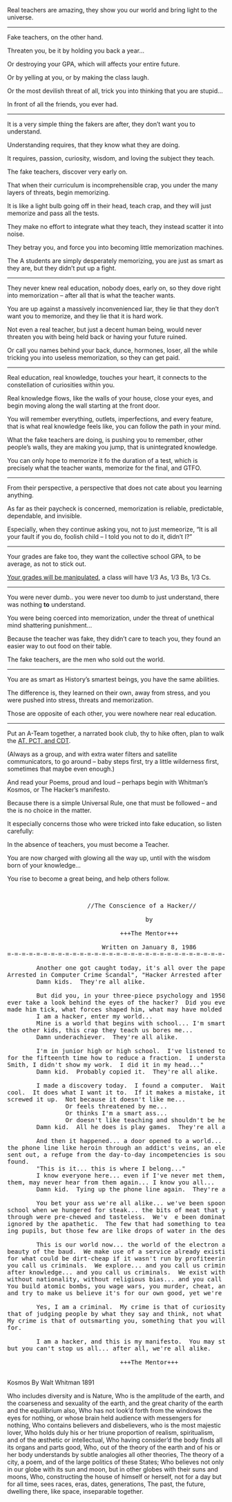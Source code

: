 Real teachers are amazing,
they show you our world and bring light to the universe.

---

Fake teachers,
on the other hand.

Threaten you,
be it by holding you back a year…

Or destroying your GPA,
which will affects your entire future.

Or by yelling at you,
or by making the class laugh.

Or the most devilish threat of all,
trick you into thinking that you are stupid…

In front of all the friends,
you ever had.

---

It is a very simple thing the fakers are after,
they don’t want you to understand.

Understanding requires,
that they know what they are doing.

It requires, passion, curiosity, wisdom,
and loving the subject they teach.

The fake teachers,
discover very early on.

That when their curriculum is incomprehensible crap,
you under the many layers of threats, begin memorizing.

It is like a light bulb going off in their head,
teach crap, and they will just memorize and pass all the tests.

They make no effort to integrate what they teach,
they instead scatter it into noise.

They betray you,
and force you into becoming little memorization machines.

The A students are simply desperately memorizing,
you are just as smart as they are, but they didn’t put up a fight.

---

They never knew real education, nobody does, early on,
so they dove right into memorization – after all that is what the teacher wants.

You are up against a massively inconvenienced liar,
they lie that they don’t want you to memorize, and they lie that it is hard work.

Not even a real teacher, but just a decent human being,
would never threaten you with being held back or having your future ruined.

Or call you names behind your back, dunce, hormones, loser,
all the while tricking you into useless memorization, so they can get paid.

---

Real education, real knowledge, touches your heart,
it connects to the constellation of curiosities within you.

Real knowledge flows, like the walls of your house,
close your eyes, and begin moving along the wall starting at the front door.

You will remember everything, outlets, imperfections, and every feature,
that is what real knowledge feels like, you can follow the path in your mind.

What the fake teachers are doing, is pushing you to remember,
other people’s walls, they are making you jump, that is unintegrated knowledge.

You can only hope to memorize it fo the duration of a test,
which is precisely what the teacher wants, memorize for the final, and GTFO.

---

From their perspective,
a perspective that does not cate about you learning anything.

As far as their paycheck is concerned,
memorization is reliable, predictable, dependable, and invisible.

Especially, when they continue asking you, not to just memeorize,
“It is all your fault if you do, foolish child – I told you not to do it, didn’t I?”

---

Your grades are fake too, they want the collective school GPA,
to be average, as not to stick out.

[Your grades will be manipulated][1],
a class will have 1/3 As, 1/3 Bs, 1/3 Cs.

---

You were never dumb.. you were never too dumb to just understand,
there was nothing __to__ understand.

You were being coerced into memorization,
under the threat of unethical mind shattering punishment…

Because the teacher was fake,
they didn’t care to teach you, they found an easier way to out food on their table.

The fake teachers,
are the men who sold out the world.

---

You are as smart as History’s smartest beings,
you have the same abilities.

The difference is, they learned on their own, away from stress,
and you were pushed into stress, threats and memorization.

Those are opposite of each other,
you were nowhere near real education.

---

Put an A-Team together, a narrated book club,
thy to hike often, plan to walk the [AT, PCT, and CDT][2].

(Always as a group, and with extra water filters and satellite communicators,
to go around – baby steps first, try a little wilderness first, sometimes that maybe even enough.)

And read your Poems,
proud and loud – perhaps begin with Whitman’s Kosmos, or The Hacker’s manifesto.

Because there is a simple Universal Rule,
one that must be followed – and the is no choice in the matter.

It especially concerns those who were tricked into fake education,
so listen carefully:

In the absence of teachers,
you must become a Teacher.

You are now charged with glowing all the way up,
until with the wisdom born of your knowledge…

You rise to become a great being,
and help others follow.

<pre>


                      //The Conscience of a Hacker//

                                      by

                               +++The Mentor+++

                          Written on January 8, 1986
=-=-=-=-=-=-=-=-=-=-=-=-=-=-=-=-=-=-=-=-=-=-=-=-=-=-=-=-=-=-=-=-=-=-=-=-=-=-=-=

        Another one got caught today, it's all over the papers.  "Teenager
Arrested in Computer Crime Scandal", "Hacker Arrested after Bank Tampering"...
        Damn kids.  They're all alike.

        But did you, in your three-piece psychology and 1950's technobrain,
ever take a look behind the eyes of the hacker?  Did you ever wonder what
made him tick, what forces shaped him, what may have molded him?
        I am a hacker, enter my world...
        Mine is a world that begins with school... I'm smarter than most of
the other kids, this crap they teach us bores me...
        Damn underachiever.  They're all alike.

        I'm in junior high or high school.  I've listened to teachers explain
for the fifteenth time how to reduce a fraction.  I understand it.  "No, Ms.
Smith, I didn't show my work.  I did it in my head..."
        Damn kid.  Probably copied it.  They're all alike.

        I made a discovery today.  I found a computer.  Wait a second, this is
cool.  It does what I want it to.  If it makes a mistake, it's because I
screwed it up.  Not because it doesn't like me...
                Or feels threatened by me...
                Or thinks I'm a smart ass...
                Or doesn't like teaching and shouldn't be here...
        Damn kid.  All he does is play games.  They're all alike.

        And then it happened... a door opened to a world... rushing through
the phone line like heroin through an addict's veins, an electronic pulse is
sent out, a refuge from the day-to-day incompetencies is sought... a board is
found.
        "This is it... this is where I belong..."
        I know everyone here... even if I've never met them, never talked to
them, may never hear from them again... I know you all...
        Damn kid.  Tying up the phone line again.  They're all alike...

        You bet your ass we're all alike... we've been spoon-fed baby food at
school when we hungered for steak... the bits of meat that you did let slip
through were pre-chewed and tasteless.  We'v  e been dominated by sadists, or
ignored by the apathetic.  The few that had something to teach found us will-
ing pupils, but those few are like drops of water in the desert.

        This is our world now... the world of the electron and the switch, the
beauty of the baud.  We make use of a service already existing without paying
for what could be dirt-cheap if it wasn't run by profiteering gluttons, and
you call us criminals.  We explore... and you call us criminals.  We seek
after knowledge... and you call us criminals.  We exist without skin color,
without nationality, without religious bias... and you call us criminals.
You build atomic bombs, you wage wars, you murder, cheat, and lie to us
and try to make us believe it's for our own good, yet we're the criminals.

        Yes, I am a criminal.  My crime is that of curiosity.  My crime is
that of judging people by what they say and think, not what they look like.
My crime is that of outsmarting you, something that you will never forgive me
for.

        I am a hacker, and this is my manifesto.  You may stop this individual,
but you can't stop us all... after all, we're all alike.

                               +++The Mentor+++

</pre>


Kosmos
By Walt Whitman
1891

Who includes diversity and is Nature,
Who is the amplitude of the earth, and the coarseness and sexuality of the earth, and the great charity of the earth and the equilibrium also,
Who has not look’d forth from the windows the eyes for nothing, or whose brain held audience with messengers for nothing,
Who contains believers and disbelievers, who is the most majestic lover,
Who holds duly his or her triune proportion of realism, spiritualism, and of the æsthetic or intellectual,
Who having consider’d the body finds all its organs and parts good,
Who, out of the theory of the earth and of his or her body understands by subtle analogies all other theories,
The theory of a city, a poem, and of the large politics of these States;
Who believes not only in our globe with its sun and moon, but in other globes with their suns and moons,
Who, constructing the house of himself or herself, not for a day but for all time, sees races, eras, dates, generations,
The past, the future, dwelling there, like space, inseparable together.

[1]: https://www.youtube.com/watch?v=DzSnvxejenY
[2]: https://www.youtube.com/watch?v=F9n1F1JupY8&pp=ygUQQVQsIFBDVCwgYW5kIENEVA%3D%3D
